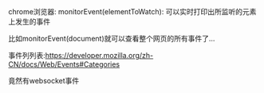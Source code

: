 chrome浏览器:
monitorEvent(elementToWatch): 可以实时打印出所监听的元素上发生的事件

比如monitorEvent(document)就可以查看整个网页的所有事件了...

事件列列表:https://developer.mozilla.org/zh-CN/docs/Web/Events#Categories

竟然有websocket事件

